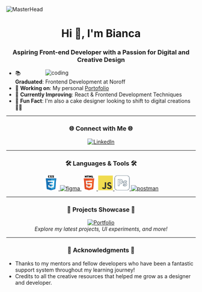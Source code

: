 ![MasterHead](https://cdn.pixabay.com/photo/2023/04/09/19/43/flowers-7912130_960_720.png)
<h1 align="center">Hi 👋, I'm Bianca</h1>
<h3 align="center">Aspiring Front-end Developer with a Passion for Digital and Creative Design</h3>

<img align="right" alt="coding" width="400" src="https://cdn.pixabay.com/photo/2023/11/15/20/03/lofi-8390952_1280.png">

- 📚 **Graduated**: Frontend Development at Noroff
- 🔭 **Working on**: My personal [Portofolio](https://bianca-s-portofolio.netlify.app)
- 🌱 **Currently Improving**: React & Frontend Development Techniques
- 🎂 **Fun Fact**: I'm also a cake designer looking to shift to digital creations 👩‍💻

---

<h3 align="center">🌐 Connect with Me 🌐</h3>
<p align="center">
  <a href="https://www.linkedin.com/in/andreea-bianca-simon-front-end-dev/" target="_blank">
    <img src="https://img.shields.io/badge/LinkedIn-0077B5?style=for-the-badge&logo=linkedin&logoColor=white" alt="LinkedIn"/>
  </a>
</p>

---

<h3 align="center">🛠️ Languages & Tools 🛠️</h3>
<p align="center">
  <a href="https://www.w3schools.com/css/" target="_blank" rel="noreferrer"> 
    <img src="https://raw.githubusercontent.com/devicons/devicon/master/icons/css3/css3-original-wordmark.svg" alt="css3" width="40" height="40"/> 
  </a>
  <a href="https://www.figma.com/" target="_blank" rel="noreferrer"> 
    <img src="https://www.vectorlogo.zone/logos/figma/figma-icon.svg" alt="figma" width="40" height="40"/> 
  </a> 
  <a href="https://www.w3.org/html/" target="_blank" rel="noreferrer"> 
    <img src="https://raw.githubusercontent.com/devicons/devicon/master/icons/html5/html5-original-wordmark.svg" alt="html5" width="40" height="40"/> 
  </a> 
  <a href="https://developer.mozilla.org/en-US/docs/Web/JavaScript" target="_blank" rel="noreferrer"> 
    <img src="https://raw.githubusercontent.com/devicons/devicon/master/icons/javascript/javascript-original.svg" alt="javascript" width="40" height="40"/> 
  </a> 
  <a href="https://www.photoshop.com/en" target="_blank" rel="noreferrer"> 
    <img src="https://raw.githubusercontent.com/devicons/devicon/master/icons/photoshop/photoshop-line.svg" alt="photoshop" width="40" height="40"/> 
  </a> 
  <a href="https://postman.com" target="_blank" rel="noreferrer"> 
    <img src="https://www.vectorlogo.zone/logos/getpostman/getpostman-icon.svg" alt="postman" width="40" height="40"/> 
  </a> 
</p>

---

<h3 align="center">📂 Projects Showcase 📂</h3>

<p align="center">
  <a href="https://bianca-portofolio1.netlify.app" target="_blank">
    <img src="https://img.shields.io/badge/My_Portfolio-%231572B6?style=for-the-badge&logo=netlify&logoColor=white" alt="Portfolio"/>
  </a>
  <br>
  <i>Explore my latest projects, UI experiments, and more!</i>
</p>

---

<h3 align="center">🌸 Acknowledgments 🌸</h3>

- Thanks to my mentors and fellow developers who have been a fantastic support system throughout my learning journey!
- Credits to all the creative resources that helped me grow as a designer and developer.
